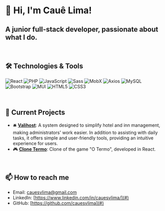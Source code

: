 # 👋 Hi, I'm Cauê Lima!
## A junior full-stack developer, passionate about what I do.

<br>


## 🛠️ Technologies & Tools

![React](https://img.shields.io/badge/React-20232A?style=for-the-badge&logo=react&logoColor=61DAFB)
![PHP](https://img.shields.io/badge/PHP-777BB4?style=for-the-badge&logo=php&logoColor=white)
![JavaScript](https://img.shields.io/badge/JavaScript-F7DF1E?style=for-the-badge&logo=javascript&logoColor=black)
![Sass](https://img.shields.io/badge/Sass-CC6699?style=for-the-badge&logo=sass&logoColor=white)
![MobX](https://img.shields.io/badge/MobX-FF9955?style=for-the-badge&logo=mobx&logoColor=white)
![Axios](https://img.shields.io/badge/Axios-5A29E4?style=for-the-badge&logo=axios&logoColor=white)
![MySQL](https://img.shields.io/badge/MySQL-4479A1?style=for-the-badge&logo=mysql&logoColor=white)
![Bootstrap](https://img.shields.io/badge/Bootstrap-7952B3?style=for-the-badge&logo=bootstrap&logoColor=white)
![MUI](https://img.shields.io/badge/MUI-007FFF?style=for-the-badge&logo=mui&logoColor=white)
![HTML5](https://img.shields.io/badge/HTML5-E34F26?style=for-the-badge&logo=html5&logoColor=white)
![CSS3](https://img.shields.io/badge/CSS3-1572B6?style=for-the-badge&logo=css3&logoColor=white)

<br>


## 🔭 Current Projects

- 🛎 **[Valihost](https://valihost.com.br/)**: A system designed to simplify hotel and inn management, making administrators' work easier. In addition to assisting with daily tasks, it offers simple and user-friendly tools, providing an intuitive experience for users.
- 🎮 **[Clone Termo](https://cauesvlima.github.io/clone-Termo/)**: Clone of the game "O Termo", developed in React.


<br>

## 📫 How to reach me

- Email: cauesvlima@gmail.com
- LinkedIn: [https://www.linkedin.com/in/cauesvlima/](#)
- GitHub: [https://github.com/cauesvlima](#)


